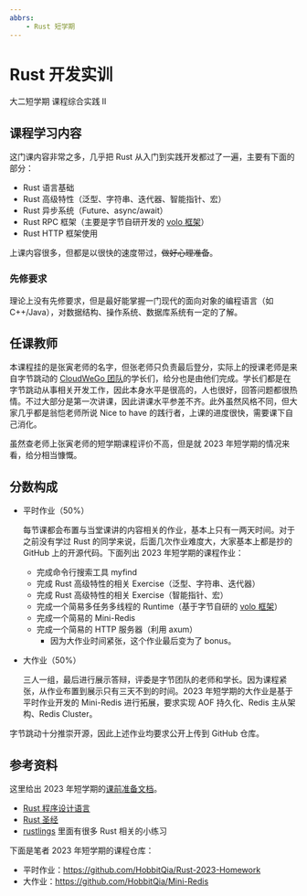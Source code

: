 ```yaml
---
abbrs: 
    - Rust 短学期
---
```


# Rust 开发实训

<div class="badges">
<span class="badge is-badge">大二短学期</span>
<span class="badge is-badge">课程综合实践 Ⅱ</span>
</div>

## 课程学习内容

这门课内容非常之多，几乎把 Rust 从入门到实践开发都过了一遍，主要有下面的部分：

- Rust 语言基础
- Rust 高级特性（泛型、字符串、迭代器、智能指针、宏）
- Rust 异步系统（Future、async/await）
- Rust RPC 框架（主要是字节自研开发的 [volo 框架](https://github.com/cloudwego/volo)）
- Rust HTTP 框架使用

上课内容很多，但都是以很快的速度带过，~~做好心理准备~~。

### 先修要求

理论上没有先修要求，但是最好能掌握一门现代的面向对象的编程语言（如 C++/Java），对数据结构、操作系统、数据库系统有一定的了解。

## 任课教师

本课程挂的是张寅老师的名字，但张老师只负责最后登分，实际上的授课老师是来自字节跳动的 [CloudWeGo 团队](https://github.com/cloudwego)的学长们，给分也是由他们完成。学长们都是在字节跳动从事相关开发工作，因此本身水平是很高的，人也很好，回答问题都很热情。不过大部分是第一次讲课，因此讲课水平参差不齐。此外虽然风格不同，但大家几乎都是翁恺老师所说 Nice to have 的践行者，上课的进度很快，需要课下自己消化。

虽然查老师上张寅老师的短学期课程评价不高，但是就 2023 年短学期的情况来看，给分相当慷慨。

## 分数构成

- 平时作业（50%）

    每节课都会布置与当堂课讲的内容相关的作业，基本上只有一两天时间。对于之前没有学过 Rust 的同学来说，后面几次作业难度大，大家基本上都是抄的 GitHub 上的开源代码。下面列出 2023 年短学期的课程作业：

    - 完成命令行搜索工具 myfind
    - 完成 Rust 高级特性的相关 Exercise（泛型、字符串、迭代器）
    - 完成 Rust 高级特性的相关 Exercise（智能指针、宏）
    - 完成一个简易多任务多线程的 Runtime（基于字节自研的 [volo 框架](https://github.com/cloudwego/volo)）
    - 完成一个简易的 Mini-Redis
    - 完成一个简易的 HTTP 服务器（利用 axum）
        - 因为大作业时间紧张，这个作业最后变为了 bonus。
  
- 大作业（50%）

    三人一组，最后进行展示答辩，评委是字节团队的老师和学长。因为课程紧张，从作业布置到展示只有三天不到的时间。2023 年短学期的大作业是基于平时作业开发的 Mini-Redis 进行拓展，要求实现 AOF 持久化、Redis 主从架构、Redis Cluster。

字节跳动十分推崇开源，因此上述作业均要求公开上传到 GitHub 仓库。

## 参考资料

这里给出 2023 年短学期的[课前准备文档](https://bytedance.feishu.cn/docx/DX02deweRowa9xxsAEzcS122n1c)。

- [Rust 程序设计语言](https://www.rustwiki.org.cn/zh-CN/book/title-page.html)
- [Rust 圣经](https://course.rs/about-book.html)
- [rustlings](https://github.com/rust-lang/rustlings) 里面有很多 Rust 相关的小练习

下面是笔者 2023 年短学期的课程仓库：

- 平时作业：<https://github.com/HobbitQia/Rust-2023-Homework>
- 大作业：<https://github.com/HobbitQia/Mini-Redis>
